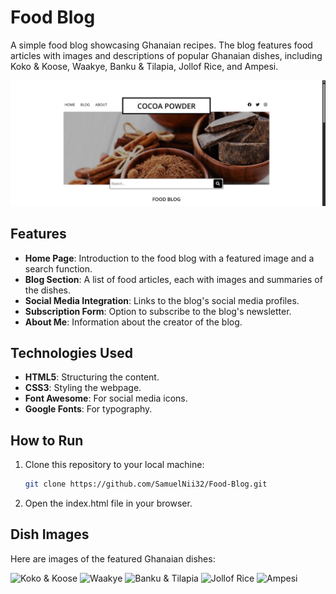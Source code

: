 # Food Blog

A simple food blog showcasing Ghanaian recipes. The blog features food articles with images and descriptions of popular Ghanaian dishes, including Koko & Koose, Waakye, Banku & Tilapia, Jollof Rice, and Ampesi.

![Food Blog Screenshot](Images/webpage.png) <!-- Updated to the actual screenshot path -->

## Features

- **Home Page**: Introduction to the food blog with a featured image and a search function.
- **Blog Section**: A list of food articles, each with images and summaries of the dishes.
- **Social Media Integration**: Links to the blog's social media profiles.
- **Subscription Form**: Option to subscribe to the blog's newsletter.
- **About Me**: Information about the creator of the blog.

## Technologies Used

- **HTML5**: Structuring the content.
- **CSS3**: Styling the webpage.
- **Font Awesome**: For social media icons.
- **Google Fonts**: For typography.

## How to Run

1. Clone this repository to your local machine:
   ```bash
   git clone https://github.com/SamuelNii32/Food-Blog.git

2. Open the index.html file in your browser.

## Dish Images

Here are images of the featured Ghanaian dishes:

![Koko & Koose](Images/koks.jpg) 
![Waakye](Images/wak4.jpeg) 
![Banku & Tilapia](Images/banks1.jpeg) 
![Jollof Rice](Images/jof.jpg) 
![Ampesi](Images/amp3.jpg)

